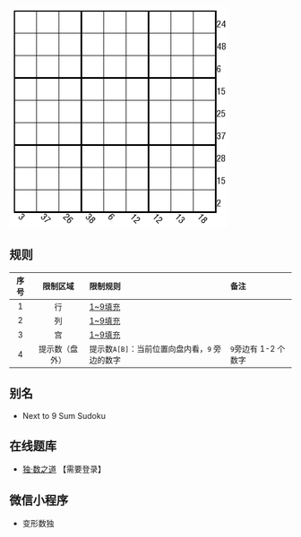 ![](../../../images/sudoku/9邻数独.png)

## 规则
| 序号 | 限制区域 | 限制规则 | 备注 |
| :---: | :---: | :--- | :--- |
| 1 | 行 | [1~9填充] | |
| 2 | 列 | [1~9填充] | |
| 3 | 宫 | [1~9填充] | |
| 4 | 提示数（盘外） | 提示数`A[B]`：当前位置向盘内看，`9` 旁边的数字 | `9`旁边有 1-2 个数字 |

## 别名
- Next to 9 Sum Sudoku

## 在线题库
- [独·数之道](http://www.sudokufans.org.cn/lx/game.index.php?type=9n) 【需要登录】

## 微信小程序
- 变形数独

[1~9填充]: ../../../rules.md#1~9填充